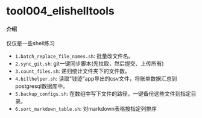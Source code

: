 # tool004_elishelltools

#### 介绍

仅仅是一些shell练习

* `1.batch_replace_file_names.sh`: 批量改文件名。
* `2.sync_git.sh`: git一键同步脚本(先拉取，然后提交、上传所有)
* `3.count_files.sh`: 递归统计文件夹下的文件数。
* `4.billhelper.sh`: 读取"钱迹"app导出的csv文件，将账单数据汇总到postgresql数据库中。
* `5.backup_configs.sh`: 在数组中写下文件的路径，一键备份这些文件到指定目录。
* `6.sort_markdown_table.sh`: 对markdown表格按指定列排序
